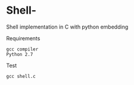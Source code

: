 # Shell-
Shell implementation in C with python embedding

Requirements
```
gcc compiler
Python 2.7
```
Test
```
gcc shell.c

```
